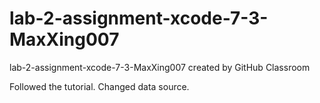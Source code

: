 # lab-2-assignment-xcode-7-3-MaxXing007
lab-2-assignment-xcode-7-3-MaxXing007 created by GitHub Classroom


Followed the tutorial. Changed data source.
